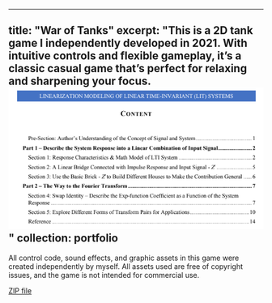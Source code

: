 
---
title: "War of Tanks"
excerpt: "This is a 2D tank game I independently developed in 2021. With intuitive controls and flexible gameplay, it’s a classic casual game that’s perfect for relaxing and sharpening your focus.<br/><img src='/images/FourierTransIndex.PNG'>"
collection: portfolio
---

All control code, sound effects, and graphic assets in this game were created independently by myself. All assets used are free of copyright issues, and the game is not intended for commercial use.
 
[ZIP file](https://drive.google.com/file/d/1Wbyt6muxKKnI79cGKD67X3Jarbj8KpdP/view?usp=sharing)

